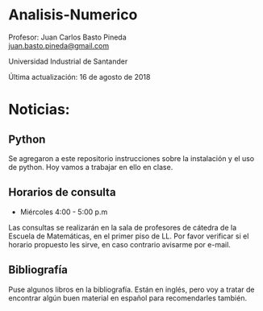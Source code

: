 # Analisis-Numerico

Profesor: Juan Carlos Basto Pineda  
juan.basto.pineda@gmail.com

Universidad Industrial de Santander

Última actualización: 16 de agosto de 2018



# Noticias:

## Python

Se agregaron a este repositorio instrucciones sobre la instalación y el uso de python. Hoy vamos a trabajar en ello en clase.

## Horarios de consulta

* Miércoles 4:00 - 5:00 p.m

Las consultas se realizarán en la sala de profesores de cátedra de la Escuela de Matemáticas,
en el primer piso de LL. Por favor verificar si el horario propuesto les sirve, en caso contrario
avisarme por e-mail.

## Bibliografía

Puse algunos libros en la bibliografía. Están en inglés, pero voy a tratar de encontrar
algún buen material en español para recomendarles también.



